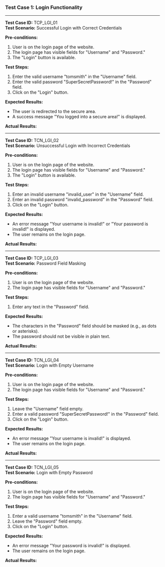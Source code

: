 ### Test Case 1: Login Functionality

---

**Test Case ID:** TCP_LGI_01  
**Test Scenario:** Successful Login with Correct Credentials

**Pre-conditions:**
1. User is on the login page of the website.
2. The login page has visible fields for "Username" and "Password."
3. The "Login" button is available.

**Test Steps:**
1. Enter the valid username "tomsmith" in the "Username" field.
2. Enter the valid password "SuperSecretPassword!" in the "Password" field.
3. Click on the "Login" button.

**Expected Results:**
- The user is redirected to the secure area.
- A success message "You logged into a secure area!" is displayed.

**Actual Results:**


---

**Test Case ID:** TCN_LGI_02  
**Test Scenario:** Unsuccessful Login with Incorrect Credentials

**Pre-conditions:**
1. User is on the login page of the website.
2. The login page has visible fields for "Username" and "Password."
3. The "Login" button is available.

**Test Steps:**
1. Enter an invalid username "invalid_user" in the "Username" field.
2. Enter an invalid password "invalid_password" in the "Password" field.
3. Click on the "Login" button.

**Expected Results:**
- An error message "Your username is invalid!" or "Your password is invalid!" is displayed.
- The user remains on the login page.

**Actual Results:**


---

**Test Case ID:** TCP_LGI_03  
**Test Scenario:** Password Field Masking

**Pre-conditions:**
1. User is on the login page of the website.
2. The login page has visible fields for "Username" and "Password."

**Test Steps:**
1. Enter any text in the "Password" field.

**Expected Results:**
- The characters in the "Password" field should be masked (e.g., as dots or asterisks).
- The password should not be visible in plain text.

**Actual Results:**


---

**Test Case ID:** TCN_LGI_04  
**Test Scenario:** Login with Empty Username

**Pre-conditions:**
1. User is on the login page of the website.
2. The login page has visible fields for "Username" and "Password."

**Test Steps:**
1. Leave the "Username" field empty.
2. Enter a valid password "SuperSecretPassword!" in the "Password" field.
3. Click on the "Login" button.

**Expected Results:**
- An error message "Your username is invalid!" is displayed.
- The user remains on the login page.

**Actual Results:**


---

**Test Case ID:** TCN_LGI_05  
**Test Scenario:** Login with Empty Password

**Pre-conditions:**
1. User is on the login page of the website.
2. The login page has visible fields for "Username" and "Password."

**Test Steps:**
1. Enter a valid username "tomsmith" in the "Username" field.
2. Leave the "Password" field empty.
3. Click on the "Login" button.

**Expected Results:**
- An error message "Your password is invalid!" is displayed.
- The user remains on the login page.

**Actual Results:**


